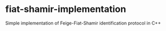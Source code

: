 fiat-shamir-implementation
==========================

Simple implementation of Feige-Fiat-Shamir identification protocol in C++
